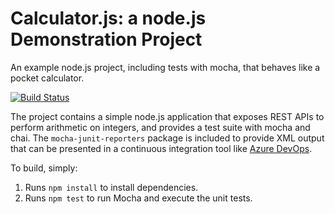 Calculator.js: a node.js Demonstration Project
==============================================
An example node.js project, including tests with mocha, that behaves like
a pocket calculator.

[![Build Status](https://dev.azure.com/charlesfu4/Configuring%20Agent%20Pools%20and%20Understanding%20Pipeline%20Styles/_apis/build/status/PartsUnlimited?branchName=master)](https://dev.azure.com/charlesfu4/Configuring%20Agent%20Pools%20and%20Understanding%20Pipeline%20Styles/_build/latest?definitionId=4&branchName=master)

The project contains a simple node.js application that exposes REST APIs
to perform arithmetic on integers, and provides a test suite with mocha
and chai.  The `mocha-junit-reporters` package is included to provide XML
output that can be presented in a continuous integration tool like
[Azure DevOps](https://azure.com/devops).

To build, simply:

1. Runs `npm install` to install dependencies.
2. Runs `npm test` to run Mocha and execute the unit tests.

